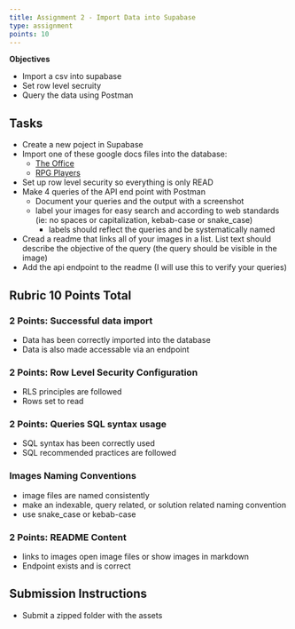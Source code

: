```yaml
---
title: Assignment 2 - Import Data into Supabase
type: assignment
points: 10
---
```


**Objectives**

- Import a csv into supabase
- Set row level secruity
- Query the data using Postman

## Tasks

- Create a new poject in Supabase
- Import one of these google docs files into the database:
  - [The Office](https://docs.google.com/spreadsheets/d/1ARDRrwVdeGgTMx5f0sLcnV6MliOf9UqYjWOEMLKOm4M)
  - [RPG Players](https://docs.google.com/spreadsheets/d/1fl8swPUfXc1rwv73wra7XqiZBGnHOmuQovDoJ1FtMF8/edit?usp=sharing)
- Set up row level security so everything is only READ
- Make 4 queries of the API end point with Postman
  - Document your queries and the output with a screenshot
  - label your images for easy search and according to web standards (ie: no spaces or capitalization, kebab-case or snake_case)
    - labels should reflect the queries and be systematically named
- Cread a readme that links all of your images in a list. List text should describe the objective of the query (the query should be visible in the image)
- Add the api endpoint to the readme (I will use this to verify your queries)

## Rubric 10 Points Total

### 2 Points: Successful data import

- Data has been correctly imported into the database
- Data is also made accessable via an endpoint

### 2 Points: Row Level Security Configuration

- RLS principles are followed
- Rows set to read

### 2 Points: Queries SQL syntax usage

- SQL syntax has been correctly used
- SQL recommended practices are followed

### Images Naming Conventions

- image files are named consistently
- make an indexable, query related, or solution related naming convention
- use snake_case or kebab-case

### 2 Points: README Content

- links to images open image files or show images in markdown
- Endpoint exists and is correct

## Submission Instructions

- Submit a zipped folder with the assets
